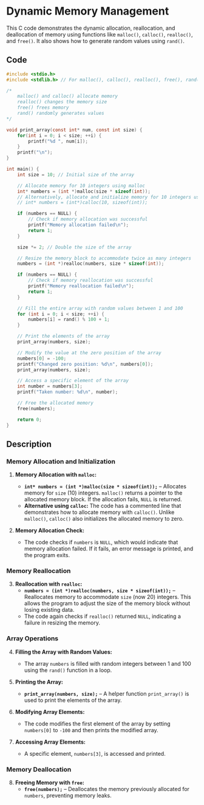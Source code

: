 # Dynamic Memory Management
This C code demonstrates the dynamic allocation, reallocation, and deallocation of memory using functions like `malloc()`, `calloc()`, `realloc()`, and `free()`. It also shows how to generate random values using `rand()`.

## Code
```c
#include <stdio.h>
#include <stdlib.h> // For malloc(), calloc(), realloc(), free(), rand()

/* 
    malloc() and calloc() allocate memory
    realloc() changes the memory size
    free() frees memory
    rand() randomly generates values
*/

void print_array(const int* num, const int size) {
    for(int i = 0; i < size; ++i) {
        printf("%d ", num[i]);
    }
    printf("\n");
}

int main() {
    int size = 10; // Initial size of the array

    // Allocate memory for 10 integers using malloc
    int* numbers = (int *)malloc(size * sizeof(int));
    // Alternatively, allocate and initialize memory for 10 integers using calloc
    // int* numbers = (int*)calloc(10, sizeof(int)); 

    if (numbers == NULL) {
        // Check if memory allocation was successful
        printf("Memory allocation failed\n");
        return 1;
    }

    size *= 2; // Double the size of the array

    // Resize the memory block to accommodate twice as many integers
    numbers = (int *)realloc(numbers, size * sizeof(int));

    if (numbers == NULL) {
        // Check if memory reallocation was successful
        printf("Memory reallocation failed\n");
        return 1;
    }

    // Fill the entire array with random values between 1 and 100
    for (int i = 0; i < size; ++i) {
        numbers[i] = rand() % 100 + 1;
    }

    // Print the elements of the array
    print_array(numbers, size);

    // Modify the value at the zero position of the array
    numbers[0] = -100;
    printf("Changed zero position: %d\n", numbers[0]);
    print_array(numbers, size);

    // Access a specific element of the array
    int number = numbers[3];
    printf("Taken number: %d\n", number);

    // Free the allocated memory
    free(numbers);

    return 0;
}
```

## Description
### Memory Allocation and Initialization
1. **Memory Allocation with `malloc`:**
   - **`int* numbers = (int *)malloc(size * sizeof(int));`** – Allocates memory for `size` (10) integers. `malloc()` returns a pointer to the allocated memory block. If the allocation fails, `NULL` is returned.
   - **Alternative using `calloc`:** The code has a commented line that demonstrates how to allocate memory with `calloc()`. Unlike `malloc()`, `calloc()` also initializes the allocated memory to zero.

2. **Memory Allocation Check:**
   - The code checks if `numbers` is `NULL`, which would indicate that memory allocation failed. If it fails, an error message is printed, and the program exits.

### Memory Reallocation
3. **Reallocation with `realloc`:**
   - **`numbers = (int *)realloc(numbers, size * sizeof(int));`** – Reallocates memory to accommodate `size` (now 20) integers. This allows the program to adjust the size of the memory block without losing existing data.
   - The code again checks if `realloc()` returned `NULL`, indicating a failure in resizing the memory.

### Array Operations
4. **Filling the Array with Random Values:**
   - The array `numbers` is filled with random integers between 1 and 100 using the `rand()` function in a loop.

5. **Printing the Array:**
   - **`print_array(numbers, size);`** – A helper function `print_array()` is used to print the elements of the array.

6. **Modifying Array Elements:**
   - The code modifies the first element of the array by setting `numbers[0]` to `-100` and then prints the modified array.

7. **Accessing Array Elements:**
   - A specific element, `numbers[3]`, is accessed and printed.

### Memory Deallocation
8. **Freeing Memory with `free`:**
   - **`free(numbers);`** – Deallocates the memory previously allocated for `numbers`, preventing memory leaks.
